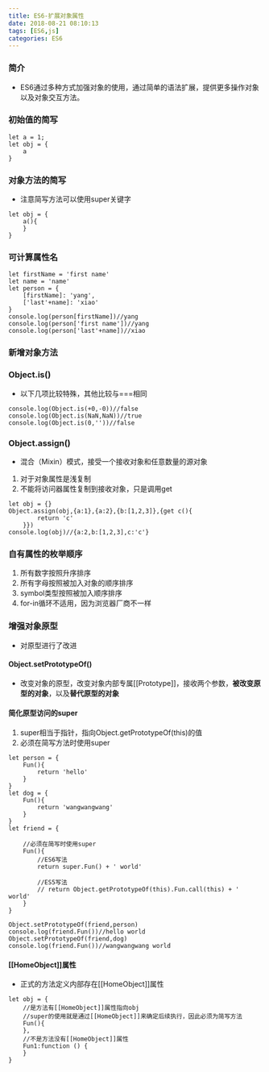 ```yaml
---
title: ES6-扩展对象属性
date: 2018-08-21 08:10:13
tags: [ES6,js]
categories: ES6
---
```


### 简介
- ES6通过多种方式加强对象的使用，通过简单的语法扩展，提供更多操作对象以及对象交互方法。

### 初始值的简写
```
let a = 1;
let obj = {
    a
}
```
### 对象方法的简写
- 注意简写方法可以使用super关键字
```
let obj = {
    a(){
    }
}
```
### 可计算属性名

```
let firstName = 'first name'
let name = 'name'
let person = {
    [firstName]: 'yang',
    ['last'+name]: 'xiao'
}
console.log(person[firstName])//yang
console.log(person['first name'])//yang
console.log(person['last'+name])//xiao
```


### 新增对象方法

### Object.is()
- 以下几项比较特殊，其他比较与===相同
```
console.log(Object.is(+0,-0))//false
console.log(Object.is(NaN,NaN))//true
console.log(Object.is(0,''))//false
```

### Object.assign()
- 混合（Mixin）模式，接受一个接收对象和任意数量的源对象
1. 对于对象属性是浅复制
2. 不能将访问器属性复制到接收对象，只是调用get
```
let obj = {}
Object.assign(obj,{a:1},{a:2},{b:[1,2,3]},{get c(){
        return 'c'
    }})
console.log(obj)//{a:2,b:[1,2,3],c:'c'}
```

### 自有属性的枚举顺序
1. 所有数字按照升序排序
2. 所有字母按照被加入对象的顺序排序
3. symbol类型按照被加入顺序排序
4. for-in循环不适用，因为浏览器厂商不一样

### 增强对象原型
- 对原型进行了改进

#### Object.setPrototypeOf()
- 改变对象的原型，改变对象内部专属[[Prototype]]，接收两个参数，**被改变原型的对象**，以及**替代原型的对象**

#### 简化原型访问的super
1. super相当于指针，指向Object.getPrototypeOf(this)的值
2. 必须在简写方法时使用super
```
let person = {
    Fun(){
        return 'hello'
    }
}
let dog = {
    Fun(){
        return 'wangwangwang'
    }
}
let friend = {

    //必须在简写时使用super
    Fun(){
        //ES6写法
        return super.Fun() + ' world'

        //ES5写法
        // return Object.getPrototypeOf(this).Fun.call(this) + ' world'
    }
}

Object.setPrototypeOf(friend,person)
console.log(friend.Fun())//hello world
Object.setPrototypeOf(friend,dog)
console.log(friend.Fun())//wangwangwang world
```


#### [[HomeObject]]属性
- 正式的方法定义内部存在[[HomeObject]]属性
```
let obj = {
    //是方法有[[HomeObject]]属性指向obj
    //super的使用就是通过[[HomeObject]]来确定后续执行，因此必须为简写方法
    Fun(){
    },
    //不是方法没有[[HomeObject]]属性
    Fun1:function () {
    }
}
```
